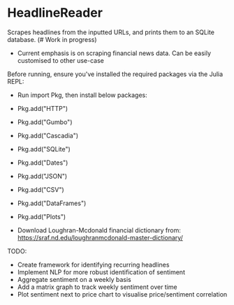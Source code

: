 # HeadlineReader
Scrapes headlines from the inputted URLs, and prints them to an SQLite database. (# Work in progress)
- Current emphasis is on scraping financial news data. Can be easily customised to other use-case

Before running, ensure you've installed the required packages via the Julia REPL:

- Run import Pkg, then install below packages:

- Pkg.add("HTTP")
- Pkg.add("Gumbo")
- Pkg.add("Cascadia")
- Pkg.add("SQLite")
- Pkg.add("Dates")
- Pkg.add("JSON")
- Pkg.add("CSV")
- Pkg.add("DataFrames")
- Pkg.add("Plots")

- Download Loughran-Mcdonald financial dictionary from: https://sraf.nd.edu/loughranmcdonald-master-dictionary/

TODO:
- Create framework for identifying recurring headlines
- Implement NLP for more robust identification of sentiment
- Aggregate sentiment on a weekly basis
- Add a matrix graph to track weekly sentiment over time
- Plot sentiment next to price chart to  visualise price/sentiment correlation
